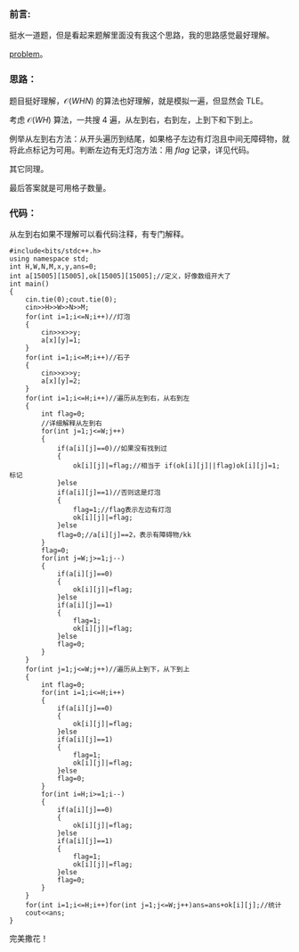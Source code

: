 ### 前言:

挺水一道题，但是看起来题解里面没有我这个思路，我的思路感觉最好理解。

[problem](https://www.luogu.com.cn/problem/AT_abc182_e)。


### 思路：

题目挺好理解，$\mathcal O(WHN)$ 的算法也好理解，就是模拟一遍，但显然会 TLE。

考虑 $\mathcal O(WH)$ 算法，一共搜 $4$ 遍，从左到右，右到左，上到下和下到上。

例举从左到右方法：从开头遍历到结尾，如果格子左边有灯泡且中间无障碍物，就将此点标记为可用。判断左边有无灯泡方法：用 $flag$ 记录，详见代码。

其它同理。

最后答案就是可用格子数量。

### 代码：


从左到右如果不理解可以看代码注释，有专门解释。
```
#include<bits/stdc++.h>
using namespace std;
int H,W,N,M,x,y,ans=0;
int a[15005][15005],ok[15005][15005];//定义，好像数组开大了 
int main()
{
	cin.tie(0);cout.tie(0);
	cin>>H>>W>>N>>M;
	for(int i=1;i<=N;i++)//灯泡 
	{
		cin>>x>>y;
		a[x][y]=1;
	}
	for(int i=1;i<=M;i++)//石子 
	{
		cin>>x>>y;
		a[x][y]=2;
	}
	for(int i=1;i<=H;i++)//遍历从左到右，从右到左 
	{
		int flag=0;
		//详细解释从左到右 
		for(int j=1;j<=W;j++)
		{
			if(a[i][j]==0)//如果没有找到过 
			{
				ok[i][j]|=flag;//相当于 if(ok[i][j]||flag)ok[i][j]=1; 标记 
			}else
			if(a[i][j]==1)//否则这是灯泡 
			{
				flag=1;//flag表示左边有灯泡 
				ok[i][j]|=flag;
			}else
			flag=0;//a[i][j]==2，表示有障碍物/kk 
		}
		flag=0;
		for(int j=W;j>=1;j--)
		{
			if(a[i][j]==0)
			{
				ok[i][j]|=flag;
			}else
			if(a[i][j]==1)
			{
				flag=1;
				ok[i][j]|=flag;
			}else
			flag=0;
		}
	}
	for(int j=1;j<=W;j++)//遍历从上到下，从下到上 
	{
		int flag=0;
		for(int i=1;i<=H;i++)
		{
			if(a[i][j]==0)
			{
				ok[i][j]|=flag;
			}else
			if(a[i][j]==1)
			{
				flag=1;
				ok[i][j]|=flag;
			}else
			flag=0;
		}
		for(int i=H;i>=1;i--)
		{
			if(a[i][j]==0)
			{
				ok[i][j]|=flag;
			}else
			if(a[i][j]==1)
			{
				flag=1;
				ok[i][j]|=flag;
			}else
			flag=0;
		}
	}
	for(int i=1;i<=H;i++)for(int j=1;j<=W;j++)ans=ans+ok[i][j];//统计 
	cout<<ans;
}
```
完美撒花！